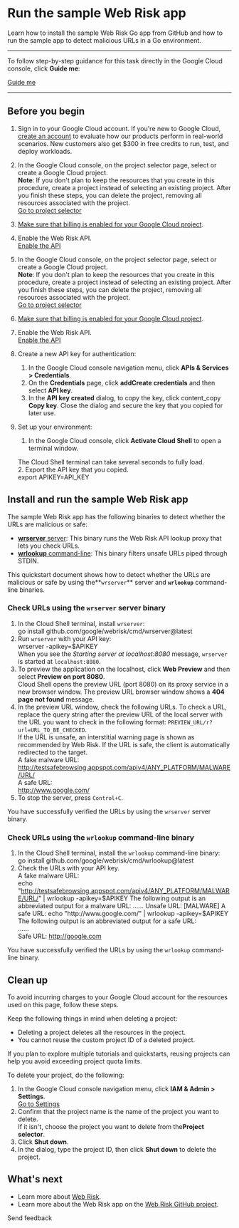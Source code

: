 # Run the sample Web Risk app

Learn how to install the sample Web Risk Go app from GitHub and how to run the sample app to detect malicious URLs in a Go environment.

---

To follow step-by-step guidance for this task directly in the Google Cloud console, click **Guide me**:

[Guide me](https://console.cloud.google.com/freetrial?redirectPath=/?walkthrough%5Fid=https://cloud-dot-devsite-v2-prod.appspot.com/walkthroughs/web-risk/webrisk%5Fsample%5Fquickstart)

---

## Before you begin

1. Sign in to your Google Cloud account. If you're new to Google Cloud, [ create an account](https://console.cloud.google.com/freetrial) to evaluate how our products perform in real-world scenarios. New customers also get $300 in free credits to run, test, and deploy workloads.
2. In the Google Cloud console, on the project selector page, select or create a Google Cloud project.  
   **Note**: If you don't plan to keep the resources that you create in this procedure, create a project instead of selecting an existing project. After you finish these steps, you can delete the project, removing all resources associated with the project.  
   [Go to project selector](https://console.cloud.google.com/projectselector2/home/dashboard)
3. [Make sure that billing is enabled for your Google Cloud project](https://cloud.google.com/billing/docs/how-to/verify-billing-enabled#confirm%5Fbilling%5Fis%5Fenabled%5Fon%5Fa%5Fproject).
4. Enable the Web Risk API.  
   [Enable the API](https://console.cloud.google.com/flows/enableapi?apiid=webrisk.googleapis.com)
5. In the Google Cloud console, on the project selector page, select or create a Google Cloud project.  
   **Note**: If you don't plan to keep the resources that you create in this procedure, create a project instead of selecting an existing project. After you finish these steps, you can delete the project, removing all resources associated with the project.  
   [Go to project selector](https://console.cloud.google.com/projectselector2/home/dashboard)
6. [Make sure that billing is enabled for your Google Cloud project](https://cloud.google.com/billing/docs/how-to/verify-billing-enabled#confirm%5Fbilling%5Fis%5Fenabled%5Fon%5Fa%5Fproject).
7. Enable the Web Risk API.  
   [Enable the API](https://console.cloud.google.com/flows/enableapi?apiid=webrisk.googleapis.com)
8. Create a new API key for authentication:
   1. In the Google Cloud console navigation menu, click **APIs & Services \> Credentials**.
   2. On the **Credentials** page, click **addCreate credentials** and then select **API key**.
   3. In the **API key created** dialog, to copy the key, click content_copy **Copy key**. Close the dialog and secure the key that you copied for later use.
9. Set up your environment:
   1. In the Google Cloud console, click **Activate Cloud Shell** to open a terminal window.

   The Cloud Shell terminal can take several seconds to fully load.  
    2. Export the API key that you copied.  
   export APIKEY=API_KEY

## Install and run the sample Web Risk app

The sample Web Risk app has the following binaries to detect whether the URLs are malicious or safe:

- [**wrserver** server](https://github.com/google/webrisk/tree/master/cmd/wrserver): This binary runs the Web Risk API lookup proxy that lets you check URLs.
- [**wrlookup** command-line](https://github.com/google/webrisk/tree/master/cmd/wrlookup): This binary filters unsafe URLs piped through STDIN.

This quickstart document shows how to detect whether the URLs are malicious or safe by using the**`wrserver`** server and **`wrlookup`** command-line binaries.

### Check URLs using the `wrserver` server binary

1. In the Cloud Shell terminal, install `wrserver`:  
   go install github.com/google/webrisk/cmd/wrserver@latest
2. Run `wrserver` with your API key:  
   wrserver -apikey=$APIKEY  
   When you see the _Starting server at localhost:8080_ message, `wrserver` is started at `localhost:8080`.
3. To preview the application on the localhost, click **Web Preview** and then select **Preview on port 8080**.  
   Cloud Shell opens the preview URL (port 8080) on its proxy service in a new browser window. The preview URL browser window shows a **404 page not found** message.
4. In the preview URL window, check the following URLs. To check a URL, replace the query string after the preview URL of the local server with the URL you want to check in the following format: `PREVIEW_URL/r?url=URL_TO_BE_CHECKED`.  
    If the URL is unsafe, an interstitial warning page is shown as recommended by Web Risk. If the URL is safe, the client is automatically redirected to the target.  
   A fake malware URL:  
   http://testsafebrowsing.appspot.com/apiv4/ANY_PLATFORM/MALWARE/URL/  
   A safe URL:  
    http://www.google.com/
5. To stop the server, press `Control+C`.

You have successfully verified the URLs by using the `wrserver` server binary.

### Check URLs using the `wrlookup` command-line binary

1. In the Cloud Shell terminal, install the `wrlookup` command-line binary:  
   go install github.com/google/webrisk/cmd/wrlookup@latest
2. Check the URLs with your API key.  
    A fake malware URL:  
    echo "http://testsafebrowsing.appspot.com/apiv4/ANY_PLATFORM/MALWARE/URL/" | wrlookup -apikey=$APIKEY  
The following output is an abbreviated output for a malware URL:  
   ......  
   Unsafe URL: [MALWARE]  
A safe URL:  
 echo "http://www.google.com/" | wrlookup -apikey=$APIKEY  
    The following output is an abbreviated output for a safe URL:  
    ......  
    Safe URL: http://google.com

You have successfully verified the URLs by using the `wrlookup` command-line binary.

## Clean up

To avoid incurring charges to your Google Cloud account for the resources used on this page, follow these steps.

Keep the following things in mind when deleting a project:

- Deleting a project deletes all the resources in the project.
- You cannot reuse the custom project ID of a deleted project.

If you plan to explore multiple tutorials and quickstarts, reusing projects can help you avoid exceeding project quota limits.

To delete your project, do the following:

1. In the Google Cloud console navigation menu, click **IAM & Admin \> Settings**.  
   [Go to Settings](https://console.cloud.google.com/iam-admin/settings)
2. Confirm that the project name is the name of the project you want to delete.  
   If it isn't, choose the project you want to delete from the**Project selector**.
3. Click **Shut down**.
4. In the dialog, type the project ID, then click **Shut down** to delete the project.

## What's next

- Learn more about [Web Risk](https://cloud.google.com/web-risk/docs/overview).
- Learn more about the Web Risk app on the [Web Risk GitHub project](https://github.com/google/webrisk).

Send feedback
